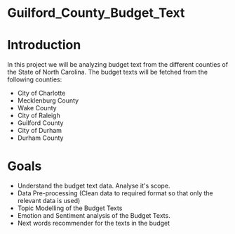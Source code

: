 # Guilford_County_Budget_Text

# Introduction 
In this project we will be analyzing budget text from the different counties of the State of North Carolina. The budget texts will be fetched from the following counties:
  * City of Charlotte
  * Mecklenburg County
  * Wake County
  * City of Raleigh
  * Guilford County
  * City of Durham
  * Durham County
  
  
 # Goals
 * Understand the budget text data. Analyse it's scope.
 * Data Pre-processing (Clean data to required format so that only the relevant data is used)
 * Topic Modelling of the Budget Texts
 * Emotion and Sentiment analysis of the Budget Texts.
 * Next words recommender for the texts in the budget

